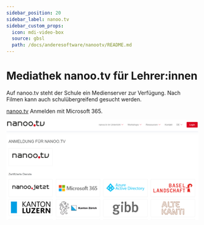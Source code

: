 ```yaml
---
sidebar_position: 20
sidebar_label: nanoo.tv
sidebar_custom_props:
  icon: mdi-video-box
  source: gbsl
  path: /docs/anderesoftware/nanootv/README.md
---
```


# Mediathek nanoo.tv für Lehrer:innen

Auf nanoo.tv steht der Schule ein Medienserver zur Verfügung. Nach Filmen kann auch schulübergreifend gesucht werden.

[nanoo.tv](nanoo.tv) Anmelden mit Microsoft 365.

![](./nanootv1.png)

